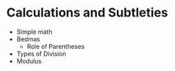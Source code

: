 # Calculations and Subtleties

* Simple math
* Bedmas
    * Role of Parentheses
* Types of Division
* Modulus